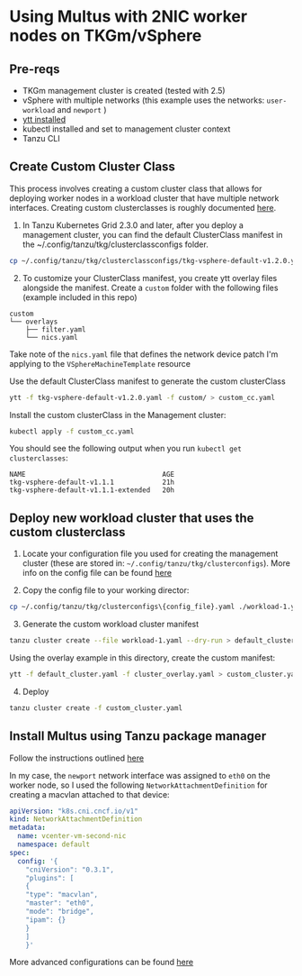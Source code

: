 # Using Multus with 2NIC worker nodes on TKGm/vSphere

## Pre-reqs
* TKGm management cluster is created (tested with 2.5)
* vSphere with multiple networks (this example uses the networks: `user-workload` and `newport` )
* [ytt installed](https://carvel.dev/ytt/docs/v0.48.0/install/)
* kubectl installed and set to management cluster context
* Tanzu CLI

## Create Custom Cluster Class
This process involves creating a custom cluster class that allows for deploying worker nodes in a workload cluster that have multiple network interfaces. Creating custom clusterclasses is roughly documented [here](https://docs.vmware.com/en/VMware-Tanzu-Kubernetes-Grid/2.4/using-tkg/workload-clusters-cclass.html).

1. In Tanzu Kubernetes Grid 2.3.0 and later, after you deploy a management cluster, you can find the default ClusterClass manifest in the ~/.config/tanzu/tkg/clusterclassconfigs folder.

```bash
cp ~/.config/tanzu/tkg/clusterclassconfigs/tkg-vsphere-default-v1.2.0.yaml .
```

2. To customize your ClusterClass manifest, you create ytt overlay files alongside the manifest. Create a `custom` folder with the following files (example included in this repo)
```
custom
└── overlays
    ├── filter.yaml
    └── nics.yaml

```
Take note of the `nics.yaml` file that defines the network device patch I'm applying to the `VSphereMachineTemplate` resource

Use the default ClusterClass manifest to generate the custom clusterClass
```bash
ytt -f tkg-vsphere-default-v1.2.0.yaml -f custom/ > custom_cc.yaml
```

Install the custom clusterClass in the Management cluster:
```bash
kubectl apply -f custom_cc.yaml
```

You should see the following output when you run `kubectl get clusterclasses`:
```
NAME                                  AGE
tkg-vsphere-default-v1.1.1            21h
tkg-vsphere-default-v1.1.1-extended   20h
```

## Deploy new workload cluster that uses the custom clusterclass

1. Locate your configuration file you used for creating the management cluster (these are stored in: `~/.config/tanzu/tkg/clusterconfigs`). More info on the config file can be found [here](https://docs.vmware.com/en/VMware-Tanzu-Kubernetes-Grid/2.4/using-tkg/workload-clusters-deploy.html#prerequisites-0)

2. Copy the config file to your working director:
```bash
cp ~/.config/tanzu/tkg/clusterconfigs\{config_file}.yaml ./workload-1.yaml
```

3. Generate the custom workload cluster manifest
```bash
tanzu cluster create --file workload-1.yaml --dry-run > default_cluster.yaml
```
Using the overlay example in this directory, create the custom manifest:
```bash
ytt -f default_cluster.yaml -f cluster_overlay.yaml > custom_cluster.yaml
```

4. Deploy
```bash
tanzu cluster create -f custom_cluster.yaml
```

## Install Multus using Tanzu package manager

Follow the instructions outlined [here](https://docs.vmware.com/en/VMware-Tanzu-Packages/2023.11.21/tanzu-packages/packages-multus-mc.html)

In my case, the `newport` network interface was assigned to `eth0` on the worker node, so I used the following `NetworkAttachmentDefinition` for creating a macvlan attached to that device:
```yaml
apiVersion: "k8s.cni.cncf.io/v1"
kind: NetworkAttachmentDefinition
metadata:
  name: vcenter-vm-second-nic
  namespace: default
spec:
  config: '{
    "cniVersion": "0.3.1",
    "plugins": [
    {
    "type": "macvlan",
    "master": "eth0",
    "mode": "bridge",
    "ipam": {}
    }
    ]
    }'
```

More advanced configurations can be found [here](https://www.cni.dev/plugins/current/)
